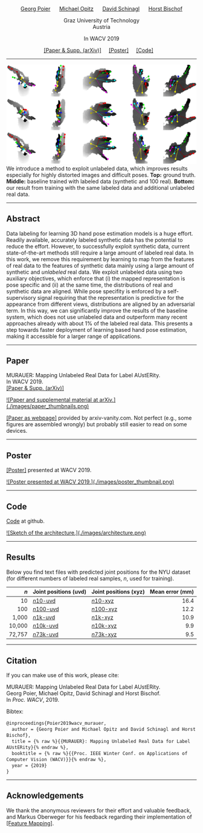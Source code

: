<p>
<center><a href="https://poier.github.io">Georg Poier</a>&nbsp;&nbsp;&nbsp;&nbsp;&nbsp;
<a href="https://www.tugraz.at/institute/icg/research/team-bischof/lrs/people/opitz">Michael Opitz</a>&nbsp;&nbsp;&nbsp;&nbsp;&nbsp;
<a href="https://www.tugraz.at/institute/icg/research/team-bischof/lrs/people/schinagl">David Schinagl</a>&nbsp;&nbsp;&nbsp;&nbsp;&nbsp;
<a href="https://www.tugraz.at/institute/icg/research/team-bischof/people/team-about/horst-bischof">Horst Bischof</a></center>
</p>

<p>
<center>Graz University of Technology</center>  
<center>Austria</center>
</p>

<p>
<center>In WACV 2019</center>
</p>

<p>
<center>
<a href="https://arxiv.org/abs/1811.09497">[Paper &amp; Supp. (arXiv)]</a>&nbsp;&nbsp;&nbsp;&nbsp;
<a href="./documents/poier2019wacv_poster.pdf">[Poster]</a>&nbsp;&nbsp;&nbsp;&nbsp;
<a href="https://github.com/poier/murauer">[Code]</a>&nbsp;&nbsp;&nbsp;&nbsp;
</center>
</p>

---

![Comparison of results.](./images/result_comparison.png)  
We introduce a method to exploit unlabeled data, which improves results 
especially for highly distorted images and difficult poses. 
**Top:** ground truth. **Middle:** baseline trained with labeled data (synthetic and 100 real). 
**Bottom:** our result from training with the same labeled data and additional unlabeled real data.

---

## Abstract
Data labeling for learning 3D hand pose estimation models is a huge effort. 
Readily available, accurately labeled synthetic data has the potential to reduce the effort. 
However, to successfully exploit synthetic data, current state-of-the-art methods 
still require a large amount of labeled real data. 
In this work, we remove this requirement by learning to map from the features of 
real data to the features of synthetic data mainly using a large amount of 
synthetic and *unlabeled* real data. We exploit unlabeled data using two auxiliary objectives, 
which enforce that (i) the mapped representation is pose specific and (ii) at the same time, 
the distributions of real and synthetic data are aligned. 
While pose specifity is enforced by a self-supervisory signal requiring that 
the representation is predictive for the appearance from different views, 
distributions are aligned by an adversarial term. 
In this way, we can significantly improve the results of the baseline system, 
which does not use unlabeled data and outperform many recent approaches already 
with about 1% of the labeled real data. 
This presents a step towards faster deployment of learning based hand pose estimation, 
making it accessible for a larger range of applications.

---

## Paper

MURAUER: Mapping Unlabeled Real Data for Label AUstERity.  
In WACV 2019.  
<a href="https://arxiv.org/abs/1811.09497">[Paper & Supp. (arXiv)]</a>

<a href="https://arxiv.org/abs/1811.09497">
![Paper and supplemental material at arXiv.](./images/paper_thumbnails.png)</a>

[[Paper as webpage]](https://www.arxiv-vanity.com/papers/1811.09497/) provided by 
arxiv-vanity.com. 
Not perfect (e.g., some figures are assembled wrongly) 
but probably still easier to read on some devices.

---

## Poster

<a href="./documents/poier2019wacv_poster.pdf">[Poster]</a> presented at WACV 2019.  

<a href="./documents/poier2019wacv_poster.pdf">
![Poster presented at WACV 2019.](./images/poster_thumbnail.png)</a>

---

## Code

[Code](https://github.com/poier/murauer) at github.  

<a href="https://github.com/poier/murauer">
![Sketch of the architecture.](./images/architecture.png)</a>

---

## Results

Below you find text files with predicted joint positions for the NYU dataset 
(for different numbers of labeled real samples, *n*, used for training).

*n* 	| Joint positions (uvd) | Joint positions (xyz) | Mean error (mm)
---: | --- | --- | ---: 
10  	| [*n*10-uvd](https://github.com/poier/murauer/tree/master/results/joint_pos_murauer_n10_wacv_uvd.txt) | [*n*10-xyz](https://github.com/poier/murauer/tree/master/results/joint_pos_murauer_n10_wacv_xyz.txt) | 16.4
100  	| [*n*100-uvd](https://github.com/poier/murauer/tree/master/results/joint_pos_murauer_n100_wacv_uvd.txt) | [*n*100-xyz](https://github.com/poier/murauer/tree/master/results/joint_pos_murauer_n100_wacv_xyz.txt) | 12.2
1,000  	| [*n*1k-uvd](https://github.com/poier/murauer/tree/master/results/joint_pos_murauer_n1000_wacv_uvd.txt) | [*n*1k-xyz](https://github.com/poier/murauer/tree/master/results/joint_pos_murauer_n1000_wacv_xyz.txt) | 10.9
10,000  | [*n*10k-uvd](https://github.com/poier/murauer/tree/master/results/joint_pos_murauer_n10000_wacv_uvd.txt) | [*n*10k-xyz](https://github.com/poier/murauer/tree/master/results/joint_pos_murauer_n10000_wacv_xyz.txt) | 9.9
72,757  | [*n*73k-uvd](https://github.com/poier/murauer/tree/master/results/joint_pos_murauer_n72757_wacv_uvd.txt) | [*n*73k-xyz](https://github.com/poier/murauer/tree/master/results/joint_pos_murauer_n72757_wacv_xyz.txt) | 9.5

---

## Citation
If you can make use of this work, please cite:

MURAUER: Mapping Unlabeled Real Data for Label AUstERity.  
Georg Poier, Michael Opitz, David Schinagl and Horst Bischof.  
In *Proc. WACV*, 2019.

Bibtex:
```
@inproceedings{Poier2019wacv_murauer,  
  author = {Georg Poier and Michael Opitz and David Schinagl and Horst Bischof},  
  title = {% raw %}{{MURAUER}: Mapping Unlabeled Real Data for Label AUstERity}{% endraw %},  
  booktitle = {% raw %}{{Proc. IEEE Winter Conf. on Applications of Computer Vision (WACV)}}{% endraw %},  
  year = {2019}
}
```

---

## Acknowledgements
We thank the anonymous reviewers for their effort and valuable feedback, and
Markus Oberweger for his feedback regarding their implementation of 
[[Feature Mapping]](https://arxiv.org/abs/1712.03904).


